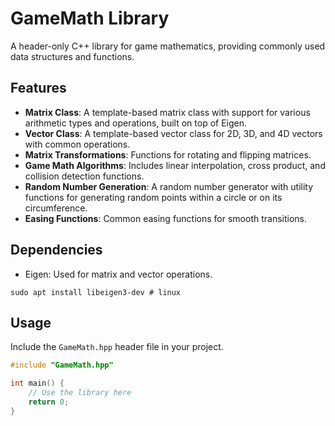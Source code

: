# GameMath Library

A header-only C++ library for game mathematics, providing commonly used data structures and functions.

## Features

-   **Matrix Class**: A template-based matrix class with support for various arithmetic types and operations, built on top of Eigen.
-   **Vector Class**: A template-based vector class for 2D, 3D, and 4D vectors with common operations.
-   **Matrix Transformations**: Functions for rotating and flipping matrices.
-   **Game Math Algorithms**: Includes linear interpolation, cross product, and collision detection functions.
-   **Random Number Generation**: A random number generator with utility functions for generating random points within a circle or on its circumference.
-   **Easing Functions**: Common easing functions for smooth transitions.

## Dependencies

-   Eigen: Used for matrix and vector operations.
```shell
sudo apt install libeigen3-dev # linux
```

## Usage

Include the `GameMath.hpp` header file in your project.

```cpp
#include "GameMath.hpp"

int main() {
    // Use the library here
    return 0;
}